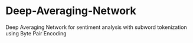 # Deep-Averaging-Network
Deep Averaging Network for sentiment analysis with subword tokenization using Byte Pair Encoding
